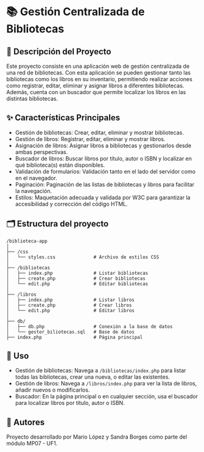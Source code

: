 # 📚 Gestión Centralizada de Bibliotecas
## 📝 Descripción del Proyecto
Este proyecto consiste en una aplicación web de gestión centralizada de una red de bibliotecas. Con esta aplicación se pueden gestionar tanto las bibliotecas como los libros en su inventario, permitiendo realizar acciones como registrar, editar, eliminar y asignar libros a diferentes bibliotecas. Además, cuenta con un buscador que permite localizar los libros en las distintas bibliotecas.

## ✨ Características Principales
- Gestión de bibliotecas: Crear, editar, eliminar y mostrar bibliotecas.
- Gestión de libros: Registrar, editar, eliminar y mostrar libros.
- Asignación de libros: Asignar libros a bibliotecas y gestionarlos desde ambas perspectivas.
- Buscador de libros: Buscar libros por título, autor o ISBN y localizar en qué biblioteca(s) están disponibles.
- Validación de formularios: Validación tanto en el lado del servidor como en el navegador.
- Paginación: Paginación de las listas de bibliotecas y libros para facilitar la navegación.
- Estilos: Maquetación adecuada y validada por W3C para garantizar la accesibilidad y corrección del código HTML.

## 🗂️ Estructura del proyecto
```
/biblioteca-app
│
├── /css
│   └── styles.css              # Archivo de estilos CSS
│
├── /bibliotecas
│   ├── index.php               # Listar bibliotecas
│   ├── create.php              # Crear bibliotecas
│   └── edit.php                # Editar bibliotecas
│
├── /libros
│   ├── index.php               # Listar libros
│   ├── create.php              # Crear libros
│   └── edit.php                # Editar libros
│
├── db/                         
│   ├── db.php                  # Conexión a la base de datos
│   └── gestor_biliotecas.sql   # Base de datos
├── index.php                   # Página principal
```

## 🚀 Uso
- Gestión de bibliotecas: Navega a ```/bibliotecas/index.php``` para listar todas las bibliotecas, crear una nueva, o editar las existentes.
- Gestión de libros: Navega a ```/libros/index.php``` para ver la lista de libros, añadir nuevos o modificarlos.
- Buscador: En la página principal o en cualquier sección, usa el buscador para localizar libros por título, autor o ISBN.

## 👥 Autores
Proyecto desarrollado por Mario López y Sandra Borges como parte del módulo MP07 - UF1.
